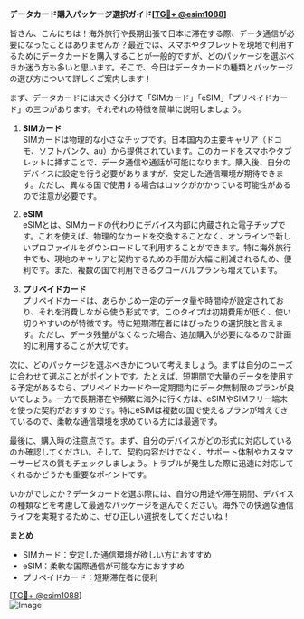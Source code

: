 **データカード購入パッケージ選択ガイド[[TG💪+ @esim1088](https://t.me/s/esim1088)]**

皆さん、こんにちは！海外旅行や長期出張で日本に滞在する際、データ通信が必要になったことはありませんか？最近では、スマホやタブレットを現地で利用するためにデータカードを購入することが一般的ですが、どのパッケージを選ぶべきか迷う方も多いと思います。そこで、今日はデータカードの種類とパッケージの選び方について詳しくご案内します！

まず、データカードには大きく分けて「SIMカード」「eSIM」「プリペイドカード」の三つがあります。それぞれの特徴を簡単に説明しましょう。

1. **SIMカード**  
SIMカードは物理的な小さなチップです。日本国内の主要キャリア（ドコモ、ソフトバンク、au）から提供されています。このカードをスマホやタブレットに挿すことで、データ通信や通話が可能になります。購入後、自分のデバイスに設定を行う必要がありますが、安定した通信環境が期待できます。ただし、異なる国で使用する場合はロックがかかっている可能性があるので注意が必要です。

2. **eSIM**  
eSIMとは、SIMカードの代わりにデバイス内部に内蔵された電子チップです。これを使えば、物理的なカードを交換することなく、オンラインで新しいプロファイルをダウンロードして利用することができます。特に海外旅行中でも、現地のキャリアと契約するための手間が大幅に削減されるため、便利です。また、複数の国で利用できるグローバルプランも増えています。

3. **プリペイドカード**  
プリペイドカードは、あらかじめ一定のデータ量や時間枠が設定されており、それを消費しながら使う形式です。このタイプは初期費用が低く、使い切りやすいのが特徴です。特に短期滞在者にはぴったりの選択肢と言えます。ただし、データ残量がなくなった場合、追加購入が必要になるので計画的に利用することが大切です。

次に、どのパッケージを選ぶべきかについて考えましょう。まずは自分のニーズに合わせて選ぶことがポイントです。たとえば、短期間で大量のデータを使用する予定があるなら、プリペイドカードや一定期間内にデータ無制限のプランが良いでしょう。一方で長期滞在や頻繁に海外に行く方は、eSIMやSIMフリー端末を使った契約がおすすめです。特にeSIMは複数の国で使えるプランが増えてきているので、柔軟な通信環境を求めている方には最適です。

最後に、購入時の注意点です。まず、自分のデバイスがどの形式に対応しているのか確認してください。そして、契約内容だけでなく、サポート体制やカスタマーサービスの質もチェックしましょう。トラブルが発生した際に迅速に対応してくれるかどうかも重要なポイントです。

いかがでしたか？データカードを選ぶ際には、自分の用途や滞在期間、デバイスの種類などを考慮して最適なパッケージを選んでください。海外での快適な通信ライフを実現するために、ぜひ正しい選択をしてくださいね！

**まとめ**
- SIMカード：安定した通信環境が欲しい方におすすめ
- eSIM：柔軟な国際通信が可能な方におすすめ
- プリペイドカード：短期滞在者に便利

[[TG💪+ @esim1088](https://t.me/s/esim1088)]  
![Image](https://i.postimg.cc/Y0z9fWf4/image.png)
